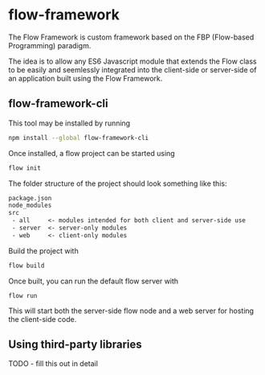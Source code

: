 # flow-framework
The Flow Framework is custom framework based on the FBP (Flow-based Programming) paradigm. 

The idea is to allow any ES6 Javascript module that extends the Flow class to be easily and seemlessly integrated into the client-side or server-side of an application built using the Flow Framework.

## flow-framework-cli

This tool may be installed by running
```bash
npm install --global flow-framework-cli
```

Once installed, a flow project can be started using
```bash
flow init
```

The folder structure of the project should look something like this:
```txt
package.json
node_modules
src
 - all     <- modules intended for both client and server-side use
 - server  <- server-only modules
 - web     <- client-only modules
```

Build the project with
```bash
flow build
```

Once built, you can run the default flow server with
```
flow run
```
This will start both the server-side flow node and a web server for hosting the client-side code.

## Using third-party libraries

TODO - fill this out in detail